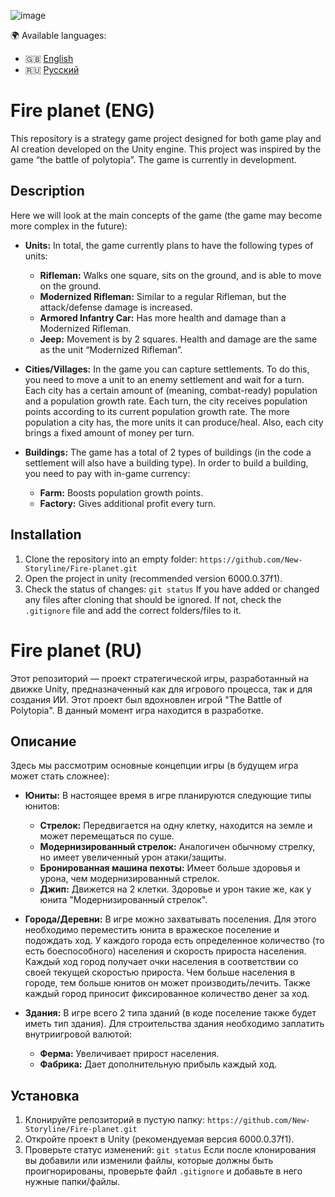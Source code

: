 ![image](https://github.com/user-attachments/assets/e75c5b06-a6dc-4630-9f8f-8a3e24ebfccd)

🌍 Available languages:
- 🇬🇧 [English](#fire-planet-eng)
- 🇷🇺 [Русский](#fire-planet-ru)

# Fire planet (ENG)

This repository is a strategy game project designed for both game play and AI creation developed on the Unity engine. This project was inspired by the game “the battle of polytopia”.
The game is currently in development.

## Description

Here we will look at the main concepts of the game (the game may become more complex in the future):
- <b>Units:</b> In total, the game currently plans to have the following types of units: 
  - <b>Rifleman:</b> Walks one square, sits on the ground, and is able to move on the ground.
  - <b>Modernized Rifleman:</b> Similar to a regular Rifleman, but the attack/defense damage is increased. 
  - <b>Armored Infantry Car:</b> Has more health and damage than a Modernized Rifleman.
  - <b>Jeep:</b> Movement is by 2 squares. Health and damage are the same as the unit “Modernized Rifleman”.
- <b>Cities/Villages:</b> In the game you can capture settlements. To do this, you need to move a unit to an enemy settlement and wait for a turn. Each city has a certain amount of (meaning, combat-ready) population and a population growth rate.  Each turn, the city receives population points according to its current population growth rate. The more population a city has, the more units it can produce/heal. Also, each city brings a fixed amount of money per turn.

- <b>Buildings:</b> The game has a total of 2 types of buildings (in the code a settlement will also have a building type). In order to build a building, you need to pay with in-game currency:
  - <b>Farm:</b> Boosts population growth points.
  - <b>Factory:</b> Gives additional profit every turn.

## Installation

1. Clone the repository into an empty folder: ```https://github.com/New-Storyline/Fire-planet.git```
2. Open the project in unity (recommended version 6000.0.37f1).
3. Check the status of changes: ```git status``` If you have added or changed any files after cloning that should be ignored. If not, check the ```.gitignore``` file and add the correct folders/files to it.

# Fire planet (RU)

Этот репозиторий — проект стратегической игры, разработанный на движке Unity, предназначенный как для игрового процесса, так и для создания ИИ. Этот проект был вдохновлен игрой "The Battle of Polytopia".
В данный момент игра находится в разработке.

## Описание

Здесь мы рассмотрим основные концепции игры (в будущем игра может стать сложнее):
- <b>Юниты:</b> В настоящее время в игре планируются следующие типы юнитов:
  - <b>Стрелок:</b> Передвигается на одну клетку, находится на земле и может перемещаться по суше.
  - <b>Модернизированный стрелок:</b> Аналогичен обычному стрелку, но имеет увеличенный урон атаки/защиты.
  - <b>Бронированная машина пехоты:</b> Имеет больше здоровья и урона, чем модернизированный стрелок.
  - <b>Джип:</b> Движется на 2 клетки. Здоровье и урон такие же, как у юнита "Модернизированный стрелок".
- <b>Города/Деревни:</b> В игре можно захватывать поселения. Для этого необходимо переместить юнита в вражеское поселение и подождать ход. У каждого города есть определенное количество (то есть боеспособного) населения и скорость прироста населения. Каждый ход город получает очки населения в соответствии со своей текущей скоростью прироста. Чем больше населения в городе, тем больше юнитов он может производить/лечить. Также каждый город приносит фиксированное количество денег за ход.

- <b>Здания:</b> В игре всего 2 типа зданий (в коде поселение также будет иметь тип здания). Для строительства здания необходимо заплатить внутриигровой валютой:
  - <b>Ферма:</b> Увеличивает прирост населения.
  - <b>Фабрика:</b> Дает дополнительную прибыль каждый ход.

## Установка

1. Клонируйте репозиторий в пустую папку: ```https://github.com/New-Storyline/Fire-planet.git```
2. Откройте проект в Unity (рекомендуемая версия 6000.0.37f1).
3. Проверьте статус изменений: ```git status``` Если после клонирования вы добавили или изменили файлы, которые должны быть проигнорированы, проверьте файл ```.gitignore``` и добавьте в него нужные папки/файлы.
